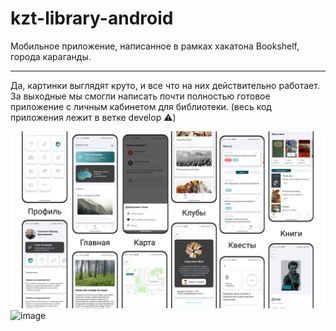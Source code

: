 # kzt-library-android
Мобильное приложение, написанное в рамках хакатона Bookshelf, города караганды.

---

Да, картинки выглядят круто, и все что на них действительно работает. За выходные мы смогли написать почти полностью готовое приложение с личным кабинетом для библиотеки.
(весь код приложения лежит в ветке develop ⚠️)

![](https://github.com/SuperSLD/kzt-library-android/blob/develop/images/425.png?raw=true)
![image](https://github.com/user-attachments/assets/4dca1397-d4f9-4834-a3a1-c2644e278669)

